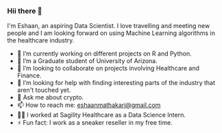 ### Hii there 👋
I'm Eshaan, an aspiring Data Scientist. I love travelling and meeting new people and I am looking forward on using Machine Learning algorithms in the healthcare industry.
- 🔭 I’m currently working on different projects on R and Python.
- 🌱 I’m a Graduate student of University of Arizona.
- 👯 I’m looking to collaborate on projects involving Healthcare and Finance.
- 🤔 I’m looking for help with finding interesting parts of the industry that aren't touched yet.
- 💬 Ask me about crypto.
- 📫 How to reach me: eshaanmathakari@gmail.com
- 👨‍💻 I worked at Sagility Healthcare as a Data Science Intern.
- ⚡ Fun fact: I work as a sneaker reseller in my free time.
<!--
**eshaanmathakari/eshaanmathakari** is a ✨ _special_ ✨ repository because its `README.md` (this file) appears on your GitHub profile.
Here are some ideas to get you started: 


-->
